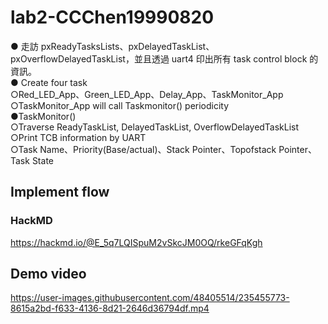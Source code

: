 # lab2-CCChen19990820

● 走訪 pxReadyTasksLists、pxDelayedTaskList、pxOverflowDelayedTaskList，並且透過 uart4 印出所有 task control block 的資訊。  
● Create four task  
  ○Red_LED_App、Green_LED_App、Delay_App、TaskMonitor_App  
  ○TaskMonitor_App will call Taskmonitor() periodicity  
●TaskMonitor()  
  ○Traverse ReadyTaskList, DelayedTaskList, OverflowDelayedTaskList  
  ○Print TCB information by UART  
  ○Task Name、Priority(Base/actual)、Stack Pointer、Topofstack Pointer、Task State  

## Implement flow

### HackMD  
[https://hackmd.io/@E_5q7LQISpuM2vSkcJM0OQ/rkeGFqKgh
](https://hackmd.io/@E_5q7LQISpuM2vSkcJM0OQ/SymJJoFgn)

## Demo video
https://user-images.githubusercontent.com/48405514/235455773-8615a2bd-f633-4136-8d21-2646d36794df.mp4

